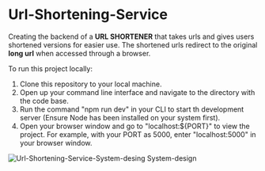 # Url-Shortening-Service

Creating the backend of a **URL SHORTENER** that takes urls and gives users shortened versions for easier use.
The shortened urls redirect to the original __long url__ when accessed through a browser.

To run this project locally:

1. Clone this repository to your local machine.
2. Open up your command line interface and navigate to the directory with the code base.
3. Run the command "npm run dev" in your CLI to start th development server (Ensure Node has been installed on your system first).
4. Open your browser window and go to "localhost:${PORT}" to view the project. For example, with your PORT as 5000, enter "localhost:5000" in your browser window.


![Url-Shortening-Service-System-desing System-design]("/design.png")
